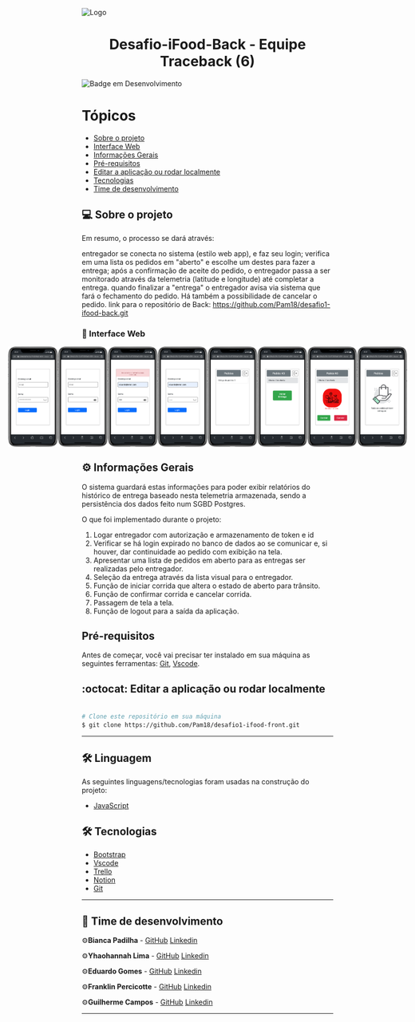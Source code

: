 ![Logo](https://imagensfree.com.br/wp-content/uploads/2021/11/entregador-ifood-png-bicicleta-300x276.png)

<h1 align="center">
     Desafio-iFood-Back - Equipe Traceback (6)
</h1>

![Badge em Desenvolvimento](http://img.shields.io/static/v1?label=STATUS&message=FINALIZADO&color=GREEN&style=for-the-badge)

Tópicos
=================
<!--ts-->
   * [Sobre o projeto](#-sobre-o-projeto)
   * [Interface Web](#-interface-web)
   * [Informações Gerais](#-informações-gerais)
   * [Pré-requisitos](#-pré-requisitos)
   * [Editar a aplicação ou rodar localmente](#-editar-a-aplicação-ou-rodar-localmente)
   * [Tecnologias](#-tecnologias)
   * [Time de desenvolvimento](#-time-de-desenvolvimento)


## 💻 Sobre o projeto

Em resumo, o processo se dará através:

entregador se conecta no sistema (estilo web app), e faz seu login;
verifica em uma lista os pedidos em "aberto" e escolhe um destes para fazer a entrega;
após a confirmação de aceite do pedido, o entregador passa a ser monitorado através da telemetria (latitude e longitude) até completar a entrega.
quando finalizar a "entrega" o entregador avisa via sistema que fará o fechamento do pedido. Há também a possibilidade de cancelar o pedido.
link para o repositório de Back: https://github.com/Pam18/desafio1-ifood-back.git
### :calling: Interface Web

<p align="center" style="display: flex; align-items: flex-start; justify-content: center;">
<img alt="smathphone" title="#smathphone" src="https://github.com/Pam18/desafio1-ifood-front/blob/readme_2/Componentes/assets/mobile.png" width="100px">
<img alt="smathphone" title="#smathphone" src="https://github.com/Pam18/desafio1-ifood-front/blob/readme_2/Componentes/assets/mobile%20(1).png" width="100px">
<img alt="smathphone" title="#smathphone" src="https://github.com/Pam18/desafio1-ifood-front/blob/readme_2/Componentes/assets/mobile%20(2).png" width="100px">
<img alt="smathphone" title="#smathphone" src="https://github.com/Pam18/desafio1-ifood-front/blob/readme_2/Componentes/assets/mobile%20(3).png" width="100px">
<img alt="smathphone" title="#smathphone" src="https://github.com/Pam18/desafio1-ifood-front/blob/readme_2/Componentes/assets/mobile%20(4).png" width="100px">
<img alt="smathphone" title="#smathphone" src="https://github.com/Pam18/desafio1-ifood-front/blob/readme_2/Componentes/assets/mobile%20(5).png" width="100px">
<img alt="smathphone" title="#smathphone" src="https://github.com/Pam18/desafio1-ifood-front/blob/readme_2/Componentes/assets/mobile%20(6).png" width="100px">
<img alt="smathphone" title="#smathphone" src="https://github.com/Pam18/desafio1-ifood-front/blob/readme_2/Componentes/assets/mobile%20(7).png" width="100px">
</p>

## ⚙️ Informações Gerais


O sistema guardará estas informações para poder exibir relatórios do histórico de entrega baseado nesta telemetria armazenada, sendo a persistência dos dados feito num SGBD Postgres.


O que foi implementado durante o projeto:
1) Logar entregador com autorização e armazenamento de token e id
2) Verificar se há login expirado no banco de dados ao se comunicar e, si houver, dar continuidade ao pedido com exibição na tela.
3) Apresentar uma lista de pedidos em aberto para as entregas ser realizadas pelo entregador.
4) Seleção da entrega através da lista visual para o entregador.
5) Função de iniciar corrida que altera o estado de aberto para trânsito.
6) Função de confirmar corrida e cancelar corrida.
8) Passagem de tela a tela.
9) Função de logout para a saída da aplicação.

## Pré-requisitos

Antes de começar, você vai precisar ter instalado em sua máquina as seguintes ferramentas:
[Git], [Vscode].

## :octocat:  Editar a aplicação ou rodar localmente


```bash

# Clone este repositório em sua máquina  
$ git clone https://github.com/Pam18/desafio1-ifood-front.git

```
---

## 🛠 Linguagem

As seguintes linguagens/tecnologias foram usadas na construção do projeto:
- [JavaScript][javaScript]
## 🛠 Tecnologias
- [Bootstrap][bootstrap]
- [Vscode][vscode]
- [Trello][trello]
- [Notion][notion]
- [Git][git]
---

## 🦸 Time de desenvolvimento

⚙️**Bianca Padilha** - [GitHub](https://github.com/Padilha27) [Linkedin](https://www.linkedin.com/in/bianca-padilha-070772174/) 

⚙️**Yhaohannah Lima** - [GitHub](https://github.com/Pam18) [Linkedin](https://www.linkedin.com/in/yhaohannah-lima-954690216/)

⚙️**Eduardo Gomes** - [GitHub](https://github.com/Eduardo377) [Linkedin](https://www.linkedin.com/in/eduardogomes377/)

⚙️**Franklin Percicotte** - [GitHub](https://github.com/frankpercicotte) [Linkedin](https://www.linkedin.com/in/franklinpercicotte/)

⚙️**Guilherme Campos** - [GitHub](https://github.com/GuilhermeFelipeCampos) [Linkedin](https://www.linkedin.com/in/guilhermefelipecampos/)

---
[trello]: https://trello.com/b/vpS2rAnJ/desafio/
[notion]: https://www.notion.so/
[vscode]: https://code.visualstudio.com/
[bootstrap]: https://www.notion.so/9ac83364a717462d8cca8711970507ac?v=2e3b3fa0208a4880a77c291e995f2f73/
[javascript]: https://www.ecma-international.org/
[git]:https://git-scm.com/